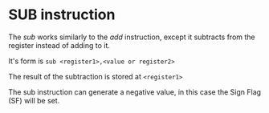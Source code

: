 # SUB instruction

The _sub_ works similarly to the _add_ instruction, except it subtracts from the register instead of adding to it.

It's form is ```sub <register1>,<value or register2>```

The result of the subtraction is stored at ```<register1>```

The sub instruction can generate a negative value, in this case the Sign Flag (SF) will be set.
